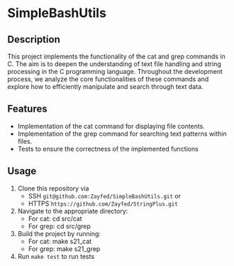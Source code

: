 # SimpleBashUtils
## Description
This project implements the functionality of the cat and grep commands in C. The aim is to deepen the understanding of text file handling and string processing in the C programming language. Throughout the development process, we analyze the core functionalities of these commands and explore how to efficiently manipulate and search through text data.

## Features
* Implementation of the cat command for displaying file contents.
* Implementation of the grep command for searching text patterns within files.
* Tests to ensure the correctness of the implemented functions
  
## Usage
1. Clone this repository via
   - SSH `git@github.com:Zayfed/SimpleBashUtils.git` or
   - HTTPS `https://github.com/Zayfed/StringPlus.git`
2. Navigate to the appropriate directory:
   - For cat: cd src/cat
   - For grep: cd src/grep
3. Build the project by running:
   - For cat: make s21_cat
   - For grep: make s21_grep
4. Run `make test` to run tests


